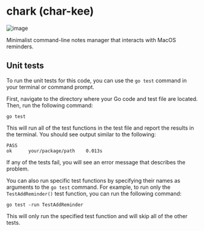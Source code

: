 # chark (char-kee)

![image](https://user-images.githubusercontent.com/820842/219251559-da832fae-4819-432e-a208-b00ce4d91da3.png)

Minimalist command-line notes manager that interacts with MacOS reminders. 

## Unit tests

To run the unit tests for this code, you can use the `go test` command in your terminal or command prompt.

First, navigate to the directory where your Go code and test file are located. Then, run the following command:

```
go test
```

This will run all of the test functions in the test file and report the results in the terminal. You should see output similar to the following:

```
PASS
ok      your/package/path    0.013s
```

If any of the tests fail, you will see an error message that describes the problem.

You can also run specific test functions by specifying their names as arguments to the `go test` command. For example, to run only the `TestAddReminder()` test function, you can run the following command:

```
go test -run TestAddReminder
```

This will only run the specified test function and will skip all of the other tests.

